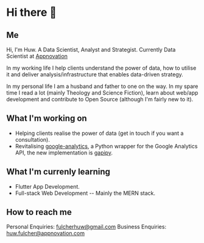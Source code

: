 # Hi there 👋
## Me
Hi, I'm Huw. A Data Scientist, Analyst and Strategist. Currently Data Scientist at [Appnovation](https://appnovation.com)

In my working life I help clients understand the power of data, how to utilise it and deliver analysis/infrastructure that enables data-driven strategy.

In my personal life I am a husband and father to one on the way. In my spare time I read a lot (mainly Theology and Science Fiction), learn about web/app development and contribute to Open Source (although I'm fairly new to it).

## What I'm working on
- Helping clients realise the power of data (get in touch if you want a consultation).
- Revitalising [google-analytics](https://github.com/debrouwere/google-analytics), a Python wrapper for the Google Analytics API, the new implementation is [gapipy](https://github.com/HFulcher/gapipy).

## What I'm currenly learning
- Flutter App Development.
- Full-stack Web Development -- Mainly the MERN stack.

## How to reach me
Personal Enquiries: [fulcherhuw@gmail.com](mailto:fulcherhuw@gmail.com)
Business Enquiries: [huw.fulcher@appnovation.com](mailto:huw.fulcher@appnovation.com)
